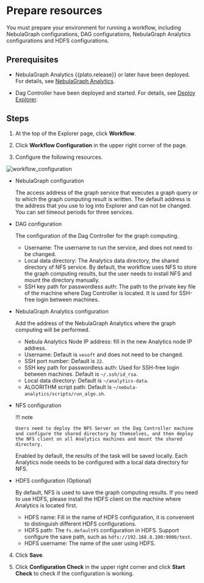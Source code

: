 # Prepare resources

You must prepare your environment for running a workflow, including NebulaGraph configurations, DAG configurations, NebulaGraph Analytics configurations and HDFS configurations.

## Prerequisites

- NebulaGraph Analytics {{plato.release}} or later have been deployed. For details, see [NebulaGraph Analytics](../..//graph-computing/nebula-analytics.md).

- Dag Controller have been deployed and started. For details, see [Deploy Explorer](../deploy-connect/ex-ug-deploy.md).

## Steps

1. At the top of the Explorer page, click **Workflow**.

2. Click **Workflow Configuration** in the upper right corner of the page.

3. Configure the following resources.

  ![workflow_configuration](https://docs-cdn.nebula-graph.com.cn/figures/workflow_configuration_230424_en.png)

  - NebulaGraph configuration

    The access address of the graph service that executes a graph query or to which the graph computing result is written. The default address is the address that you use to log into Explorer and can not be changed. You can set timeout periods for three services.

  - DAG configuration

    The configuration of the Dag Controller for the graph computing.

    - Username: The username to run the service, and does not need to be changed.
    - Local data directory: The Analytics data directory, the shared directory of NFS service. By default, the workflow uses NFS to store the graph computing results, but the user needs to install NFS and mount the directory manually.
    - SSH key path for passwordless auth: The path to the private key file of the machine where Dag Controller is located. It is used for SSH-free login between machines.

  - NebulaGraph Analytics configuration

    Add the address of the NebulaGraph Analytics where the graph computing will be performed.

    - Nebula Analytics Node IP address: fill in the new Analytics node IP address.
    - Username: Default is `vesoft` and does not need to be changed.
    - SSH port number: Default is `22`.
    - SSH key path for passwordless auth: Used for SSH-free login between machines. Default is `~/.ssh/id_rsa`.
    - Local data directory: Default is `~/analytics-data`.
    - ALGORITHM script path: Default is `~/nebula-analytics/scripts/run_algo.sh`.

  - NFS configuration

    !!! note

        Users need to deploy the NFS Server on the Dag Controller machine and configure the shared directory by themselves, and then deploy the NFS client on all Analytics machines and mount the shared directory.

    Enabled by default, the results of the task will be saved locally. Each Analytics node needs to be configured with a local data directory for NFS.

  - HDFS configuration (Optional)

    By default, NFS is used to save the graph computing results. If you need to use HDFS, please install the HDFS client on the machine where Analytics is located first.

    - HDFS name: Fill in the name of HDFS configuration, it is convenient to distinguish different HDFS configurations.
    - HDFS path: The `fs.defaultFS` configuration in HDFS. Support configure the save path, such as `hdfs://192.168.8.100:9000/test`.
    - HDFS username: The name of the user using HDFS.

4. Click **Save**.

5. Click **Configuration Check** in the upper right corner and click **Start Check** to check if the configuration is working.
